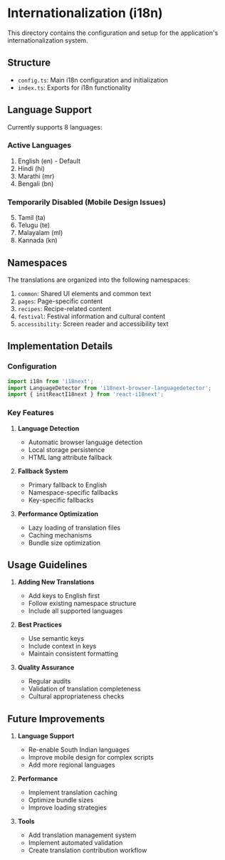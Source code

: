 # Internationalization (i18n)

This directory contains the configuration and setup for the application's internationalization system.

## Structure

- `config.ts`: Main i18n configuration and initialization
- `index.ts`: Exports for i18n functionality

## Language Support

Currently supports 8 languages:

### Active Languages
1. English (en) - Default
2. Hindi (hi)
3. Marathi (mr)
4. Bengali (bn)

### Temporarily Disabled (Mobile Design Issues)
5. Tamil (ta)
6. Telugu (te)
7. Malayalam (ml)
8. Kannada (kn)

## Namespaces

The translations are organized into the following namespaces:

1. `common`: Shared UI elements and common text
2. `pages`: Page-specific content
3. `recipes`: Recipe-related content
4. `festival`: Festival information and cultural content
5. `accessibility`: Screen reader and accessibility text

## Implementation Details

### Configuration
```typescript
import i18n from 'i18next';
import LanguageDetector from 'i18next-browser-languagedetector';
import { initReactI18next } from 'react-i18next';
```

### Key Features

1. **Language Detection**
   - Automatic browser language detection
   - Local storage persistence
   - HTML lang attribute fallback

2. **Fallback System**
   - Primary fallback to English
   - Namespace-specific fallbacks
   - Key-specific fallbacks

3. **Performance Optimization**
   - Lazy loading of translation files
   - Caching mechanisms
   - Bundle size optimization

## Usage Guidelines

1. **Adding New Translations**
   - Add keys to English first
   - Follow existing namespace structure
   - Include all supported languages

2. **Best Practices**
   - Use semantic keys
   - Include context in keys
   - Maintain consistent formatting

3. **Quality Assurance**
   - Regular audits
   - Validation of translation completeness
   - Cultural appropriateness checks

## Future Improvements

1. **Language Support**
   - Re-enable South Indian languages
   - Improve mobile design for complex scripts
   - Add more regional languages

2. **Performance**
   - Implement translation caching
   - Optimize bundle sizes
   - Improve loading strategies

3. **Tools**
   - Add translation management system
   - Implement automated validation
   - Create translation contribution workflow
